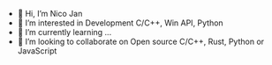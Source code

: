- 👋 Hi, I’m Nico Jan
- 👀 I’m interested in Development C/C++, Win API, Python
- 🌱 I’m currently learning ...
- 💞️ I’m looking to collaborate on Open source C/C++, Rust, Python or JavaScript
<!--- 
- 📫 How to reach me at Nico2993ee@live.nl

-  <a href="https://gist.github.com/NicoJanE/c4433a9836ff5da1a8900e27f8614546">Something</a>  
-->

<!---
NicoJanE/NicoJanE is a ✨ special ✨ repository because its `README.md` (this file) appears on your GitHub profile.
You can click the Preview link to take a look at your changes.
--->
